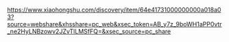 <https://www.xiaohongshu.com/discovery/item/64e41731000000000a018a03?source=webshare&xhsshare=pc_web&xsec_token=AB_y7z_9boWH1aPP0vtr_ne2HyLNBzowv2JZvTlLMSfFQ=&xsec_source=pc_share>
